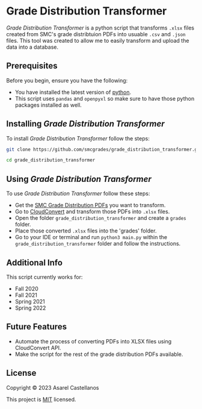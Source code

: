 # Grade Distribution Transformer
*Grade Distribution Transformer* is a python script that transforms `.xlsx` files created from SMC's grade distribtuion PDFs into usuable `.csv` and `.json` files.
This tool was created to allow me to easily transform and upload the data into a database.

## Prerequisites
Before you begin, ensure you have the following:
- You have installed the latest version of [python](https://www.python.org/downloads/).
- This script uses `pandas` and `openpyxl` so make sure to have those python packages installed as well.

## Installing *Grade Distribution Transformer*
To install *Grade Distribution Transformer* follow the steps:
```bash
git clone https://github.com/smcgrades/grade_distribution_transformer.git
```
```bash
cd grade_distribution_transformer
```

## Using *Grade Distribution Transformer*
To use *Grade Distribution Transformer* follow these steps:
- Get the [SMC Grade Distribution PDFs](https://www.smc.edu/administration/institutional-research/grade-distribution.php) you want to transform.
- Go to [CloudConvert](https://cloudconvert.com/) and transform those PDFs into `.xlsx` files.
- Open the folder `grade_distribution_transformer` and create a `grades` folder.
- Place those converted `.xlsx` files into the 'grades' folder.
- Go to your IDE or terminal and run `python3 main.py` within the `grade_distribution_transformer` folder and follow the instructions.

## Additional Info
This script currently works for:
- Fall 2020
- Fall 2021
- Spring 2021
- Spring 2022

## Future Features
- Automate the process of converting PDFs into XLSX files using CloudConvert API.
- Make the script for the rest of the grade distribution PDFs available.

## License
Copyright &copy; 2023 Asarel Castellanos

This project is [MIT](https://github.com/smcgrades/grade_distribution_transformer/blob/main/LICENSE.txt) licensed.
